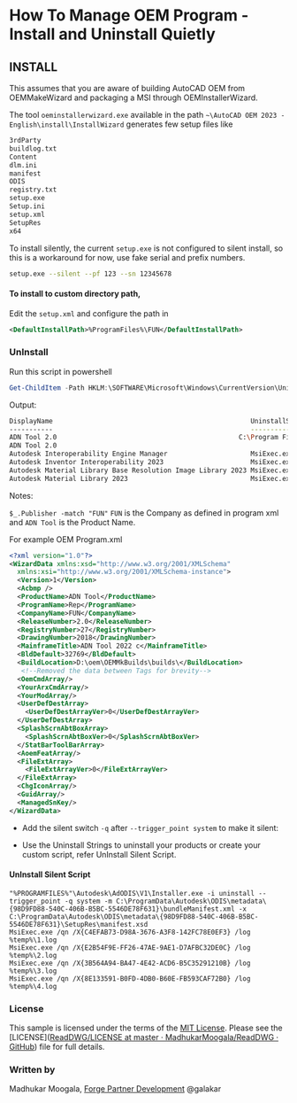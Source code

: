 # How To Manage OEM Program - Install and Uninstall Quietly

## INSTALL

This assumes that you are aware of building AutoCAD OEM from OEMMakeWizard and packaging a MSI through OEMInstallerWizard.

The tool `oeminstallerwizard.exe` available in the path `~\AutoCAD OEM 2023 - English\install\InstallWizard` generates few setup files like

```bash
3rdParty
buildlog.txt
Content
dlm.ini
manifest
ODIS
registry.txt
setup.exe
Setup.ini
setup.xml
SetupRes
x64
```

To install silently, the current `setup.exe` is not configured to silent install, so this is a workaround for now, use fake serial and prefix numbers.

```bash
setup.exe --silent --pf 123 --sn 12345678
```

#### To install to custom directory path,

Edit the `setup.xml` and configure the path in 

```xml
<DefaultInstallPath>%ProgramFiles%\FUN</DefaultInstallPath>
```





### UnInstall

Run this script in powershell

```powershell
Get-ChildItem -Path HKLM:\SOFTWARE\Microsoft\Windows\CurrentVersion\Uninstall, HKLM:\SOFTWARE\Wow6432Node\Microsoft\Windows\CurrentVersion\Uninstall | Get-ItemProperty | Where-Object { ($_.Publisher -match "FUN") -or ($_.Publisher -match "Autodesk") } | Select-Object -Property DisplayName, UninstallString | Format-Table -autosize | out-string -width 4096
```

Output:

```bash
DisplayName                                                  UninstallString
-----------                                                  ---------------
ADN Tool 2.0                                              C:\Program Files\Autodesk\AdODIS\V1\Installer.exe -i uninstall --trigger_point system -m C:\ProgramData\Autodesk\ODIS\metadata\{98D9FD88-540C-406B-B5BC-5546DE78F631}\bundleManifest.xml -x C:\ProgramData\Autodesk\ODIS\metadata\{98D9FD88-540C-406B-B5BC-5546DE78F631}\SetupRes\manifest.xsd
ADN Tool 2.0
Autodesk Interoperability Engine Manager                     MsiExec.exe /X{C4EFAB73-D98A-3676-A3F8-142FC78E0EF3}
Autodesk Inventor Interoperability 2023                      MsiExec.exe /X{E2B54F9E-FF26-47AE-9AE1-D7AFBC32DE0C}
Autodesk Material Library Base Resolution Image Library 2023 MsiExec.exe /X{3B564A94-BA47-4E42-ACD6-B5C35291210B}
Autodesk Material Library 2023                               MsiExec.exe /X{8E133591-B0FD-4DB0-B60E-FB593CAF72B0}
```

 Notes:

`$_.Publisher -match "FUN"`  `FUN` is the Company as defined in program xml and `ADN Tool` is the Product Name.

 For example OEM Program.xml

```xml
<?xml version="1.0"?>
<WizardData xmlns:xsd="http://www.w3.org/2001/XMLSchema"
  xmlns:xsi="http://www.w3.org/2001/XMLSchema-instance">
  <Version>1</Version>
  <Acbmp />
  <ProductName>ADN Tool</ProductName>
  <ProgramName>Rep</ProgramName>
  <CompanyName>FUN</CompanyName>
  <ReleaseNumber>2.0</ReleaseNumber>
  <RegistryNumber>27</RegistryNumber>
  <DrawingNumber>2018</DrawingNumber>
  <MainframeTitle>ADN Tool 2022 c</MainframeTitle>
  <BldDefault>32769</BldDefault>
  <BuildLocation>D:\oem\OEMMkBuilds\builds\</BuildLocation>
   <!--Removed the data between Tags for brevity-->
  <OemCmdArray/>
  <YourArxCmdArray/>
  <YourModArray/>
  <UserDefDestArray>
    <UserDefDestArrayVer>0</UserDefDestArrayVer>
  </UserDefDestArray>
  <SplashScrnAbtBoxArray>
    <SplashScrnAbtBoxVer>0</SplashScrnAbtBoxVer>
  </StatBarToolBarArray>
  <AoemFeatArray/>
  <FileExtArray>
    <FileExtArrayVer>0</FileExtArrayVer>
  </FileExtArray>
  <ChgIconArray/>
  <GuidArray/>
  <ManagedSnKey/>
</WizardData>
```

- Add the silent switch `-q` after `--trigger_point system` to make it silent:

- Use the Uninstall Strings to uninstall your products or create your custom script, refer UnInstall Silent Script.

#### UnInstall Silent Script

```batch
"%PROGRAMFILES%"\Autodesk\AdODIS\V1\Installer.exe -i uninstall --trigger_point -q system -m C:\ProgramData\Autodesk\ODIS\metadata\{98D9FD88-540C-406B-B5BC-5546DE78F631}\bundleManifest.xml -x C:\ProgramData\Autodesk\ODIS\metadata\{98D9FD88-540C-406B-B5BC-5546DE78F631}\SetupRes\manifest.xsd
MsiExec.exe /qn /X{C4EFAB73-D98A-3676-A3F8-142FC78E0EF3} /log %temp%\1.log
MsiExec.exe /qn /X{E2B54F9E-FF26-47AE-9AE1-D7AFBC32DE0C} /log %temp%\2.log
MsiExec.exe /qn /X{3B564A94-BA47-4E42-ACD6-B5C35291210B} /log %temp%\3.log
MsiExec.exe /qn /X{8E133591-B0FD-4DB0-B60E-FB593CAF72B0} /log %temp%\4.log
```

### License

This sample is licensed under the terms of the [MIT License](http://opensource.org/licenses/MIT). Please see the [LICENSE]([ReadDWG/LICENSE at master · MadhukarMoogala/ReadDWG · GitHub](https://github.com/MadhukarMoogala/ReadDWG/blob/master/LICENSE)) file for full details.

### Written by

Madhukar Moogala, [Forge Partner Development](http://forge.autodesk.com)  @galakar
